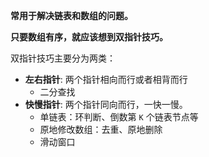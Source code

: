 **常用于解决链表和数组的问题。**

**只要数组有序，就应该想到双指针技巧。**

双指针技巧主要分为两类：

- **左右指针**: 两个指针相向而行或者相背而行
	- 二分查找
- **快慢指针**: 两个指针同向而行，一快一慢。
	- 单链表：环判断、倒数第 `K` 个链表节点等
	- 原地修改数组：去重、原地删除
	- 滑动窗口

